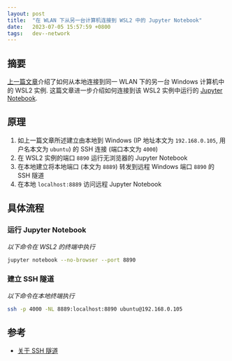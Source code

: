 ```yaml
---
layout: post
title:  "在 WLAN 下从另一台计算机连接到 WSL2 中的 Jupyter Notebook"
date:   2023-07-05 15:57:59 +0800
tags:   dev--network
---
```


## 摘要

[上一篇文章](https://kkew3.github.io/network/2023/07/05/connect-to-wsl2-from-another-machine-within-wlan.html)介绍了如何从本地连接到同一 WLAN 下的另一台 Windows 计算机中的 WSL2 实例.
这篇文章进一步介绍如何连接到该 WSL2 实例中运行的 [Jupyter Notebook](https://jupyter.org).

## 原理

1. 如上一篇文章所述建立由本地到 Windows (IP 地址本文为 `192.168.0.105`, 用户名本文为 `ubuntu`) 的 SSH 连接 (端口本文为 `4000`)
2. 在 WSL2 实例的端口 `8890` 运行无浏览器的 Jupyter Notebook
3. 在本地建立将本地端口 (本文为 `8889`) 转发到远程 Windows 端口 `8890` 的 SSH 隧道
4. 在本地 `localhost:8889` 访问远程 Jupyter Notebook

## 具体流程

### 运行 Jupyter Notebook

*以下命令在 WSL2 的终端中执行*

```bash
jupyter notebook --no-browser --port 8890
```

### 建立 SSH 隧道

*以下命令在本地终端执行*

```bash
ssh -p 4000 -NL 8889:localhost:8890 ubuntu@192.168.0.105
```

## 参考

- [关于 SSH 隧道](https://medium.com/@apbetahouse45/how-to-run-jupyter-notebooks-on-remote-server-part-1-ssh-a2be0232c533)
